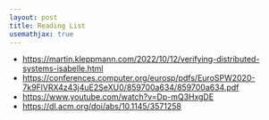 ```yaml
---
layout: post
title: Reading List
usemathjax: true
---
```


- <https://martin.kleppmann.com/2022/10/12/verifying-distributed-systems-isabelle.html>
- <https://conferences.computer.org/eurosp/pdfs/EuroSPW2020-7k9FlVRX4z43j4uE2SeXU0/859700a634/859700a634.pdf>
- <https://www.youtube.com/watch?v=Dp-mQ3HxgDE>
- <https://dl.acm.org/doi/abs/10.1145/3571258>
